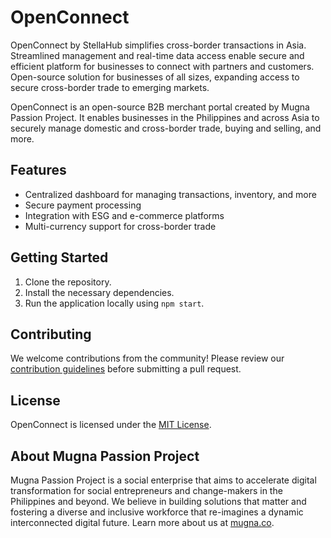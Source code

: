 # OpenConnect
OpenConnect by StellaHub simplifies cross-border transactions in Asia. Streamlined management and real-time data access enable secure and efficient platform for businesses to connect with partners and customers. Open-source solution for businesses of all sizes, expanding access to secure cross-border trade to emerging markets.

OpenConnect is an open-source B2B merchant portal created by Mugna Passion Project. It enables businesses in the Philippines and across Asia to securely manage domestic and cross-border trade, buying and selling, and more.

## Features

- Centralized dashboard for managing transactions, inventory, and more
- Secure payment processing
- Integration with ESG and e-commerce platforms
- Multi-currency support for cross-border trade

## Getting Started

1. Clone the repository.
2. Install the necessary dependencies.
3. Run the application locally using `npm start`.

## Contributing

We welcome contributions from the community! Please review our [contribution guidelines](CONTRIBUTING.md) before submitting a pull request.

## License

OpenConnect is licensed under the [MIT License](LICENSE).

## About Mugna Passion Project

Mugna Passion Project is a social enterprise that aims to accelerate digital transformation for social entrepreneurs and change-makers in the Philippines and beyond. We believe in building solutions that matter and fostering a diverse and inclusive workforce that re-imagines a dynamic interconnected digital future. Learn more about us at [mugna.co](https://mugna.co).

